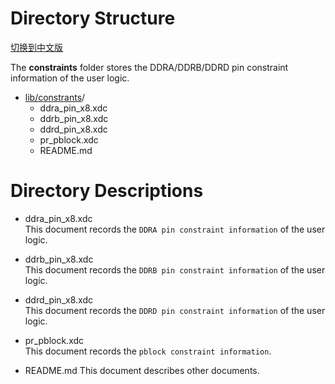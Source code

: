 # Directory Structure

[切换到中文版](./README_CN.md)

The **constraints** folder stores the DDRA/DDRB/DDRD pin constraint information of the user logic.
* [lib/constrants](#lib/constrants_dir)/
  - ddra_pin_x8.xdc
  - ddrb_pin_x8.xdc
  - ddrd_pin_x8.xdc
  - pr_pblock.xdc
  - README.md

 # Directory Descriptions 
* ddra_pin_x8.xdc  
  This document records the `DDRA pin constraint information` of the user logic.  

* ddrb_pin_x8.xdc  
  This document records the `DDRB pin constraint information` of the user logic.  

* ddrd_pin_x8.xdc  
  This document records the `DDRD pin constraint information` of the user logic.  

* pr_pblock.xdc  
  This document records the `pblock constraint information`.  

* README.md
  This document describes other documents.


